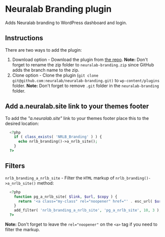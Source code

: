# Neuralab Branding plugin

Adds Neuralab branding to WordPress dashboard and login.

## Instructions

There are two ways to add the plugin:

1. Download option - Download the plugin from [the repo](https://github.com/neuralab/neuralab-branding).
__Note:__ Don't forget to rename the zip folder to `neuralab-branding.zip` since GitHub adds the branch name to the zip.
2. Clone option - Clone the plugin (`git clone git@github.com:neuralab/neuralab-branding.git)` to `wp-content/plugins` folder.
__Note:__ Don't forget to remove `.git` folder in the `neuralab-branding` folder.


## Add a.neuralab.site link to your themes footer

To add the _"a.neuralab.site"_ link to your themes footer place this to the desired location:
```php
  <?php
    if ( class_exists( 'NRLB_Branding' ) ) {
      echo nrlb_branding()->a_nrlb_site();
    }
  ?>
```

## Filters

`nrlb_branding_a_nrlb_site` - Filter the `HTML` markup of `nrlb_branding()->a_nrlb_site()` method:

```php
  <?php
    function pg_a_nrlb_site( $link, $url, $copy ) {
      return '<a class="my-class" rel="noopener" href="' . esc_url( $url ) . '">' . esc_html( $copy ) . '</a>';
    }
    add_filter( 'nrlb_branding_a_nrlb_site', 'pg_a_nrlb_site', 10, 3 );
  ?>
```

__Note:__ Don't forget to leave the `rel="noopener"` on the `<a>` tag if you need to filter the markup.
